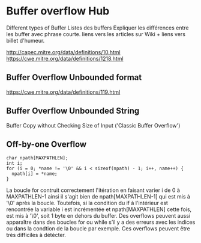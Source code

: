 # Buffer overflow Hub

Different types of Buffer 
Listes des buffers
Expliquer les différences entre les buffer avec phrase courte. 
liens vers les articles sur Wiki + liens vers billet d'humeur.


http://capec.mitre.org/data/definitions/10.html
https://cwe.mitre.org/data/definitions/1218.html

## Buffer Overflow Unbounded format

https://cwe.mitre.org/data/definitions/119.html

## Buffer Overflow Unbounded String
Buffer Copy without Checking Size of Input ('Classic Buffer Overflow')

## Off-by-one Overflow

```
char npath[MAXPATHLEN];
int i;
for (i = 0; *name != '\0' && i < sizeof(npath) - 1; i++, name++) {
  npath[i] = *name;
}
```
La boucle for contruit correctement l'itération en faisant varier i de 0 à MAXPATHLEN-1
ainsi il s'agit bien de npath[MAXPATHLEN-1] qui est mis à '\0' après la boucle.
Toutefois, si la condition du if à l'intérieur est rencontrée la variable i est incrémentée
et npath[MAXPATHLEN] cette fois, est mis à '\0', soit 1 byte en dehors du buffer. 
Des overflows peuvent aussi apparaître dans des boucles for ou while s’il y a des erreurs
avec les indices ou dans la condtion de la boucle par exemple. Ces overflows peuvent
être très difficiles à détécter.
